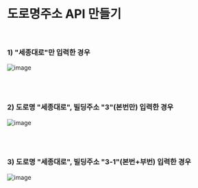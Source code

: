 # 도로명주소 API 만들기
<br>

### 1) "세종대로"만 입력한 경우
![image](https://user-images.githubusercontent.com/48792230/130548436-2d1a19bf-d24d-4d51-bcb1-49852bd48ddc.png)

<br><br>

### 2) 도로명 "세종대로", 빌딩주소 "3"(본번만) 입력한 경우
![image](https://user-images.githubusercontent.com/48792230/130548503-68a71c82-bd89-4586-b008-8efe7846d384.png)

<br><br>

### 3) 도로명 "세종대로", 빌딩주소 "3-1"(본번+부번) 입력한 경우
![image](https://user-images.githubusercontent.com/48792230/130548603-409ec592-dfc3-4bc6-b22e-1ad30829ed83.png)

<br><br>


